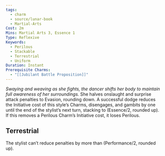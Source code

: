 ```yaml
---
tags:
  - charm
  - source/lunar-book
  - Martial-Arts
Cost: 2m
Mins: Martial Arts 3, Essence 1
Type: Reflexive
Keywords:
  - Perilous
  - Stackable
  - Terrestrial
  - Uniform
Duration: Instant
Prerequisite Charms:
  - "[[Jubilant Battle Proposition]]"
---
```

*Swaying and weaving as she fights, the dancer shifts her body to maintain full awareness of her surroundings.*
She halves onslaught and surprise attack penalties to Evasion, rounding down. A successful dodge reduces the Initiative cost of this style’s Charms, disengages, and gambits by one until the end of the stylist’s next turn, stacking to (Essence/2, rounded up). If this removes a Perilous Charm’s Initiative cost, it loses Perilous. 
## Terrestrial
The stylist can’t reduce penalties by more than (Performance/2, rounded up).